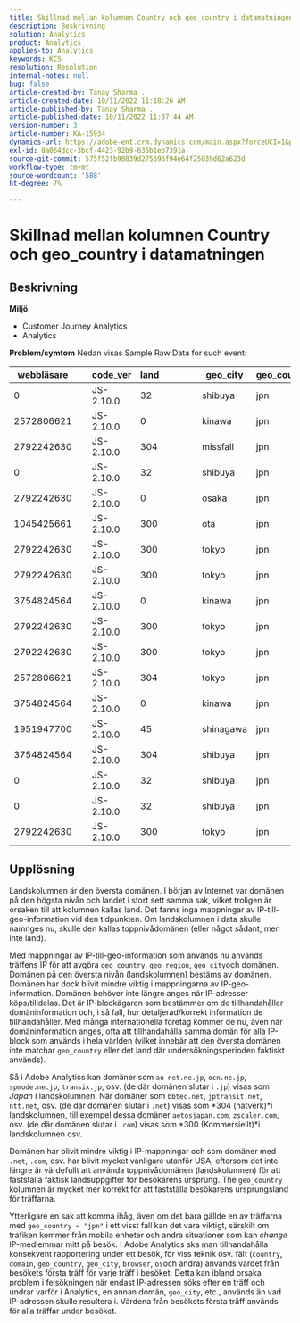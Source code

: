 ```yaml
---
title: Skillnad mellan kolumnen Country och geo_country i datamatningen
description: Beskrivning
solution: Analytics
product: Analytics
applies-to: Analytics
keywords: KCS
resolution: Resolution
internal-notes: null
bug: false
article-created-by: Tanay Sharma .
article-created-date: 10/11/2022 11:18:26 AM
article-published-by: Tanay Sharma .
article-published-date: 10/11/2022 11:37:44 AM
version-number: 3
article-number: KA-15934
dynamics-url: https://adobe-ent.crm.dynamics.com/main.aspx?forceUCI=1&pagetype=entityrecord&etn=knowledgearticle&id=49eac867-5649-ed11-bba2-0022480868ff
exl-id: 8a064dcc-3bcf-4423-92b9-635b1eb7391a
source-git-commit: 575f52fb90839d275696f94e64f25039d62a623d
workflow-type: tm+mt
source-wordcount: '588'
ht-degree: 7%

---
```


# Skillnad mellan kolumnen Country och geo_country i datamatningen

## Beskrivning

<b>Miljö</b>
- Customer Journey Analytics
- Analytics 



<b>Problem/symtom</b>
Nedan visas Sample Raw Data for such event:


| webbläsare |   | code_ver | land |   |   |   | geo_city | geo_country |   |   |   |   |
| --- | --- | --- | --- | --- | --- | --- | --- | --- | --- | --- | --- | --- |
| 0 |   | JS-2.10.0 | 32 |   |   |   | shibuya | jpn |   |   |   |   |
| 2572806621 |   | JS-2.10.0 | 0 |   |   |   | kinawa | jpn |   |   |   |   |
| 2792242630 |   | JS-2.10.0 | 304 |   |   |   | missfall | jpn |   |   |   |   |
| 0 |   | JS-2.10.0 | 32 |   |   |   | shibuya | jpn |   |   |   |   |
| 2792242630 |   | JS-2.10.0 | 0 |   |   |   | osaka | jpn |   |   |   |   |
| 1045425661 |   | JS-2.10.0 | 300 |   |   |   | ota | jpn |   |   |   |   |
| 2792242630 |   | JS-2.10.0 | 300 |   |   |   | tokyo | jpn |   |   |   |   |
| 2792242630 |   | JS-2.10.0 | 300 |   |   |   | tokyo | jpn |   |   |   |   |
| 3754824564 |   | JS-2.10.0 | 0 |   |   |   | kinawa | jpn |   |   |   |   |
| 2792242630 |   | JS-2.10.0 | 300 |   |   |   | tokyo | jpn |   |   |   |   |
| 2792242630 |   | JS-2.10.0 | 300 |   |   |   | tokyo | jpn |   |   |   |   |
| 2572806621 |   | JS-2.10.0 | 304 |   |   |   | tokyo | jpn |   |   |   |   |
| 3754824564 |   | JS-2.10.0 | 0 |   |   |   | kinawa | jpn |   |   |   |   |
| 1951947700 |   | JS-2.10.0 | 45 |   |   |   | shinagawa | jpn |   |   |   |   |
| 3754824564 |   | JS-2.10.0 | 304 |   |   |   | shibuya | jpn |   |   |   |   |
| 0 |   | JS-2.10.0 | 32 |   |   |   | shibuya | jpn |   |   |   |   |
| 0 |   | JS-2.10.0 | 32 |   |   |   | shibuya | jpn |   |   |   |   |
| 2792242630 |   | JS-2.10.0 | 300 |   |   |   | tokyo | jpn |   |   |   |   |





## Upplösning


Landskolumnen är den översta domänen. I början av Internet var domänen på den högsta nivån och landet i stort sett samma sak, vilket troligen är orsaken till att kolumnen kallas land. Det fanns inga mappningar av IP-till-geo-information vid den tidpunkten. Om landskolumnen i data skulle namnges nu, skulle den kallas toppnivådomänen (eller något sådant, men inte land).

Med mappningar av IP-till-geo-information som används nu används träffens IP för att avgöra `geo_country`, `geo_region`, `geo_city`och domänen. Domänen på den översta nivån (landskolumnen) bestäms av domänen. Domänen har dock blivit mindre viktig i mappningarna av IP-geo-information.
Domänen behöver inte längre anges när IP-adresser köps/tilldelas. Det är IP-blockägaren som bestämmer om de tillhandahåller domäninformation och, i så fall, hur detaljerad/korrekt information de tillhandahåller. Med många internationella företag kommer de nu, även när domäninformation anges, ofta att tillhandahålla samma domän för alla IP-block som används i hela världen (vilket innebär att den översta domänen inte matchar `geo_country` eller det land där undersökningsperioden faktiskt används).

Så i Adobe Analytics kan domäner som `au-net.ne.jp`, `ocn.ne.jp`, `spmode.ne.jp`, `transix.jp`, osv. (de där domänen slutar i `.jp`) visas som *Japan* i landskolumnen. När domäner som `bbtec.net`, `jptransit.net`, `ntt.net`, osv. (de där domänen slutar i `.net`) visas som *304 (nätverk)*i landskolumnen, till exempel dessa domäner `aetosjapan.com`, `zscaler.com`, osv. (de där domänen slutar i `.com`) visas som *300 (Kommersiellt)*i landskolumnen osv.

Domänen har blivit mindre viktig i IP-mappningar och som domäner med `.net`, `.com`, osv. har blivit mycket vanligare utanför USA, eftersom det inte längre är värdefullt att använda toppnivådomänen (landskolumnen) för att fastställa faktisk landsuppgifter för besökarens ursprung. The `geo_country` kolumnen är mycket mer korrekt för att fastställa besökarens ursprungsland för träffarna.

Ytterligare en sak att komma ihåg, även om det bara gällde en av träffarna med `geo_country = "jpn"` i ett visst fall kan det vara viktigt, särskilt om trafiken kommer från mobila enheter och andra situationer som kan *change* IP-medlemmar mitt på besök. I Adobe Analytics ska man tillhandahålla konsekvent rapportering under ett besök, för viss teknik osv. fält (`country`, `domain`, `geo_country`, `geo_city`, `browser`, `os`och andra) används värdet från besökets första träff för varje träff i besöket. Detta kan ibland orsaka problem i felsökningen när endast IP-adressen söks efter en träff och undrar varför i Analytics, en annan domän, `geo_city`, etc., används än vad IP-adressen skulle resultera i. Värdena från besökets första träff används för alla träffar under besöket.
